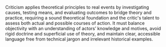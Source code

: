 Criticism applies theoretical principles to real events by investigating causes, testing means, and evaluating outcomes to bridge theory and practice, requiring a sound theoretical foundation and the critic's talent to assess both actual and possible courses of action. It must balance objectivity with an understanding of actors’ knowledge and motives, avoid rigid doctrine and superficial use of theory, and maintain clear, accessible language free from technical jargon and irrelevant historical examples.
